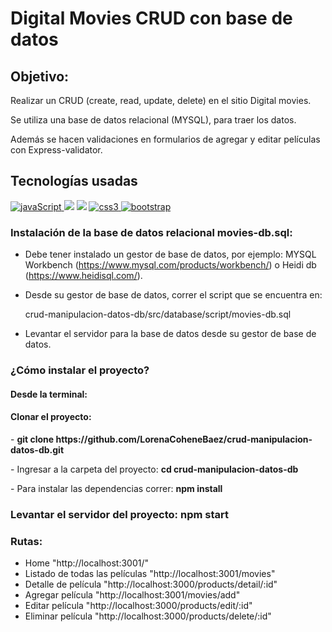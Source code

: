 # Digital Movies CRUD con base de datos

## Objetivo:

Realizar un CRUD (create, read, update, delete) en el sitio Digital movies.

Se utiliza una base de datos relacional (MYSQL), para traer los datos.

Además se hacen validaciones en formularios de agregar y editar películas con Express-validator.

## Tecnologías usadas


<p align="left">
 <!–– JAVASCRIPT ––>
<a href=https://developer.mozilla.org/en-US/docs/Web/JavaScript" target="_blank" data-bs-toggle="tooltip" title="JavaScript"> <img src="https://img.shields.io/badge/JavaScript-323330?style=for-the-badge&logo=javascript&logoColor=F7DF1E" alt="javaScript"/> </a>
<!-- EXPRESS -->
<a href="https://developer.mozilla.org/es/docs/Learn/Server-side/Express_Nodejs/Introduction" alt="Express Js" ><img src= "https://img.shields.io/badge/Express.js-000000?style=for-the-badge&logo=express&logoColor=white" /></a>
<!-- MYSQL -->
<a href="https://www.mysql.com/" alt="Express Js" ><img src= "https://img.shields.io/badge/MySQL-005C84?style=for-the-badge&logo=mysql&logoColor=white" /></a>
<!–– CSS ––>
<a href="https://www.w3schools.com/css/" target="_blank" data-bs-toggle="tooltip" title="CSS3"> <img src="https://img.shields.io/badge/CSS3-1572B6?style=for-the-badge&logo=css3&logoColor=white" alt="css3"/> </a>
<!–– BOOTSTRAP ––>
<a href="https://getbootstrap.com" target="_blank" data-bs-toggle="tooltip" title="Bootstrap"> <img src="https://img.shields.io/badge/Bootstrap-563D7C?style=for-the-badge&logo=bootstrap&logoColor=white" alt="bootstrap"/></a>
  </p>

### Instalación de la base de datos relacional movies-db.sql:

- Debe tener instalado un gestor de base de datos, por ejemplo: MYSQL Workbench (https://www.mysql.com/products/workbench/) o Heidi db (https://www.heidisql.com/).

- Desde su gestor de base de datos, correr el script que se encuentra en:

   crud-manipulacion-datos-db/src/database/script/movies-db.sql

- Levantar el servidor para la base de datos desde su gestor de base de datos.

### ¿Cómo instalar el proyecto?

#### Desde la terminal:

<h4> Clonar el proyecto:</h4>
<p>- <strong> git clone https://github.com/LorenaCoheneBaez/crud-manipulacion-datos-db.git </strong> </p>
<p>- Ingresar a la carpeta del proyecto: <strong>cd crud-manipulacion-datos-db</strong> </p>
<p>- Para instalar las dependencias correr: <strong>npm install</strong> </p>

### Levantar el servidor del proyecto: npm start

### Rutas:

- Home "http://localhost:3001/"
- Listado de todas las películas "http://localhost:3001/movies"
- Detalle de película "http://localhost:3000/products/detail/:id"
- Agregar película "http://localhost:3001/movies/add"
- Editar película "http://localhost:3000/products/edit/:id"
- Eliminar película "http://localhost:3000/products/delete/:id"
